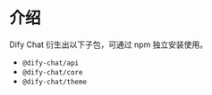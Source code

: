 # 介绍

Dify Chat 衍生出以下子包，可通过 npm 独立安装使用。

- `@dify-chat/api`
- `@dify-chat/core`
- `@dify-chat/theme`
